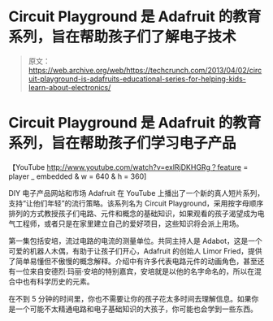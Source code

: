 # Circuit Playground 是 Adafruit 的教育系列，旨在帮助孩子们了解电子技术

> 原文：<https://web.archive.org/web/https://techcrunch.com/2013/04/02/circuit-playground-is-adafruits-educational-series-for-helping-kids-learn-about-electronics/>

# Circuit Playground 是 Adafruit 的教育系列，旨在帮助孩子们学习电子产品

【YouTube http://www.youtube.com/watch?v=exlRjDKHGRg？feature = player _ embedded & w = 640 & h = 360]

DIY 电子产品网站和市场 Adafruit 在 YouTube 上播出了一个新的真人短片系列，支持“让他们年轻”的流行策略。该系列名为 Circuit Playground，采用按字母顺序排列的方式教授孩子们电路、元件和概念的基础知识，如果观看的孩子渴望成为电气工程师，或者只是在家里建立自己的爱好项目，这些知识将会派上用场。

第一集包括安培，流过电路的电流的测量单位。共同主持人是 Adabot，这是一个可爱的机器人木偶，有助于让孩子们开心，Adafruit 的创始人 Limor Fried，提供了简单易懂但不傲慢的概念解释。介绍中有许多代表电路元件的动画角色，甚至还有一位来自安德烈·玛丽·安培的特别嘉宾，安培就是以他的名字命名的，所以在混合中也有科学历史的元素。

在不到 5 分钟的时间里，你也不需要让你的孩子花太多时间去理解信息。如果你是一个可能不太精通电路和电子基础知识的大孩子，你可能也会学到一些东西。